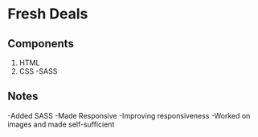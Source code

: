 # Fresh Deals

## Components

1. HTML
2. CSS
   -SASS

## Notes

-Added SASS
-Made Responsive
-Improving responsiveness
-Worked on images and made self-sufficient
